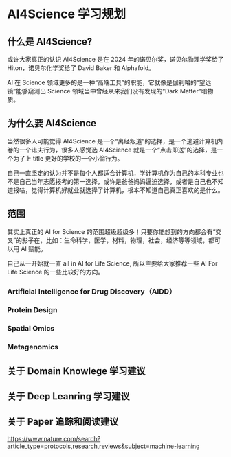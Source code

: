 # AI4Science 学习规划

## 什么是 AI4Science?

或许大家真正的认识 AI4Science 是在 2024 年的诺贝尔奖，诺贝尔物理学奖给了 Hiton，诺贝尔化学奖给了 David Baker 和 Alphafold。

AI 在 Science 领域更多的是一种“高端工具”的职能，它就像是伽利略的“望远镜”能够窥测出 Science 领域当中曾经从来我们没有发现的“Dark Matter"暗物质。

## 为什么要 AI4Science

当然很多人可能觉得 AI4Science 是一个“离经叛道”的选择，是一个逃避计算机内卷的一个诺夫行为，很多人感觉选 AI4Science 就是一个“点击即送”的选择，是一个为了上 title 更好的学校的一个小偷行为。

自己一直坚定的认为并不是每个人都适合计算机，学计算机作为自己的本科专业也不是自己当年志愿报考的第一选择，或许是爸爸妈妈逼迫选择，或者是自己也不知道报啥，觉得计算机好就业就选择了计算机，根本不知道自己真正喜欢的是什么。

## 范围

其实上真正的 AI for Science 的范围超级超级多！只要你能想到的方向都会有“交叉”的影子在，比如：生命科学，医学，材料，物理，社会，经济等等领域，都可以用 AI 赋能。

自己从一开始就一直 all in AI for Life Science, 所以主要给大家推荐一些 AI For Life Science 的一些比较好的方向。

### Artificial Intelligence for Drug Discovery（AIDD）

### Protein Design

### Spatial Omics

### Metagenomics

## 关于 Domain Knowlege 学习建议

## 关于 Deep Leanring 学习建议

## 关于 Paper 追踪和阅读建议

https://www.nature.com/search?article_type=protocols,research,reviews&subject=machine-learning 
